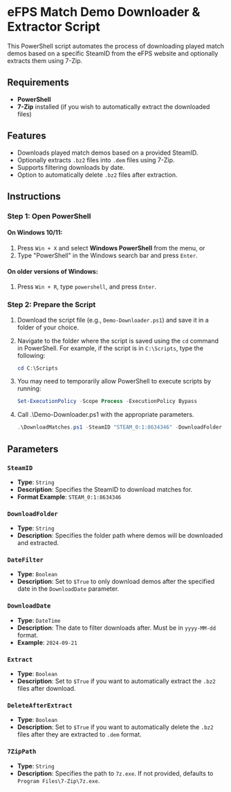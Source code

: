 # eFPS Match Demo Downloader & Extractor Script

This PowerShell script automates the process of downloading played match demos based on a specific SteamID from the eFPS website and optionally extracts them using 7-Zip. 

## Requirements

- **PowerShell**
- **7-Zip** installed (if you wish to automatically extract the downloaded files)

## Features

- Downloads played match demos based on a provided SteamID.
- Optionally extracts `.bz2` files into `.dem` files using 7-Zip.
- Supports filtering downloads by date.
- Option to automatically delete `.bz2` files after extraction.

## Instructions

### Step 1: Open PowerShell
#### On Windows 10/11:
1. Press `Win + X` and select **Windows PowerShell** from the menu, or
2. Type "PowerShell" in the Windows search bar and press `Enter`.

#### On older versions of Windows:
1. Press `Win + R`, type `powershell`, and press `Enter`.

### Step 2: Prepare the Script
1. Download the script file (e.g., `Demo-Downloader.ps1`) and save it in a folder of your choice.

2. Navigate to the folder where the script is saved using the `cd` command in PowerShell. For example, if the script is in `C:\Scripts`, type the following:
   ```powershell
   cd C:\Scripts
   ```
3. You may need to temporarily allow PowerShell to execute scripts by running:
   ```powershell
   Set-ExecutionPolicy -Scope Process -ExecutionPolicy Bypass
   ```
4. Call .\Demo-Downloader.ps1 with the appropriate parameters. 
    ```powershell
    .\DownloadMatches.ps1 -SteamID "STEAM_0:1:8634346" -DownloadFolder "C:\Demos" -DateFilter $True -DownloadDate "2024-09-21" -Extract $True -DeleteAfterExtract $True
    ```
## Parameters

### `SteamID`
- **Type**: `String`
- **Description**: Specifies the SteamID to download matches for.
- **Format Example**: `STEAM_0:1:8634346`
  
### `DownloadFolder`
- **Type**: `String`
- **Description**: Specifies the folder path where demos will be downloaded and extracted.
  
### `DateFilter`
- **Type**: `Boolean`
- **Description**: Set to `$True` to only download demos after the specified date in the `DownloadDate` parameter.

### `DownloadDate`
- **Type**: `DateTime`
- **Description**: The date to filter downloads after. Must be in `yyyy-MM-dd` format.
- **Example**: `2024-09-21`

### `Extract`
- **Type**: `Boolean`
- **Description**: Set to `$True` if you want to automatically extract the `.bz2` files after download.

### `DeleteAfterExtract`
- **Type**: `Boolean`
- **Description**: Set to `$True` if you want to automatically delete the `.bz2` files after they are extracted to `.dem` format.

### `7ZipPath`
- **Type**: `String`
- **Description**: Specifies the path to `7z.exe`. If not provided, defaults to `Program Files\7-Zip\7z.exe`.
